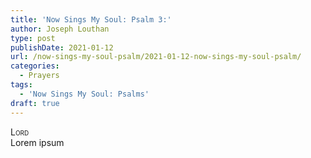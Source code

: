 ```yaml
---
title: 'Now Sings My Soul: Psalm 3:'
author: Joseph Louthan
type: post
publishDate: 2021-01-12
url: /now-sings-my-soul-psalm/2021-01-12-now-sings-my-soul-psalm/
categories:
  - Prayers
tags:
  - 'Now Sings My Soul: Psalms'
draft: true
---
```


</pre>
<div style="font-variant: small-caps;">Lord</div>
Lorem ipsum
</pre>

